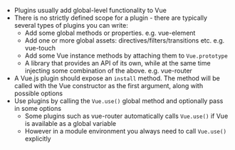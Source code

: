 - Plugins usually add global-level functionality to Vue
- There is no strictly defined scope for a plugin - there are typically several types of plugins you can write:
    - Add some global methods or properties. e.g. vue-element
    - Add one or more global assets: directives/filters/transitions etc. e.g. vue-touch
    - Add some Vue instance methods by attaching them to `Vue.prototype`
    - A library that provides an API of its own, while at the same time injecting some combination of the above. e.g. vue-router
- A Vue.js plugin should expose an `install` method. The method will be called with the Vue constructor as the first argument, along with possible options
- Use plugins by calling the `Vue.use()` global method and optionally pass in some options
    - Some plugins such as vue-router automatically calls `Vue.use()` if Vue is available as a global variable
    - However in a module environment you always need to call `Vue.use()` explicitly
